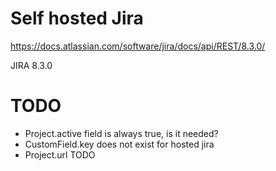 # Self hosted Jira

https://docs.atlassian.com/software/jira/docs/api/REST/8.3.0/

JIRA 8.3.0

# TODO

- Project.active field is always true, is it needed?
- CustomField.key does not exist for hosted jira
- Project.url TODO